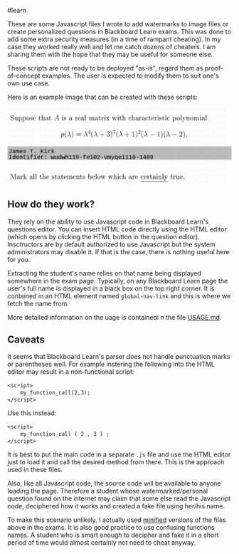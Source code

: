 #learn

These are some Javascript files I wrote to add watermarks to image files or create personalized questions in Blackboard Learn exams. This was done to add some extra security measures (in a time of rampant cheating). In my case they worked really well and let me catch dozens of cheaters. I am sharing them with the hope that they may be useful for someone else.

These scripts are not ready to be deployed "as-is", regard them as proof-of-concept examples. The user is expected to modify them to suit one's own use case.

Here is an example image that can be created with these scripts:

![Image](img/sample.png)

## How do they work?

They rely on the ability to use Javascript code in Blackboard Learn's questions editor. You can insert HTML code directly using the HTML editor (which opens by clicking the HTML button in the question editor). Insctructors are by default authorized to use Javascript but the system administrators may disable it. If that is the case, there is nothing useful here for you.

Extracting the student's name relies on that name being displayed somewhere in the exam page. Typically, on any Blackboard Learn page the user's full name is displayed in a black box on the top right corner. It is contained in an HTML element named `global-nav-link` and this is where we fetch the name from.

More detailed information on the uage is containedi n the file [USAGE.md](USAGE.md).

## Caveats

It seems that Blackboard Learn's parser does not handle punctuation marks or parentheses well. For example instering the following into the HTML editor may result in a non-functional script:

    <script>
        my_function_call(2,3);
    </script>

Use this instead:

    <script>
        my_function_call ( 2 , 3 ) ;
    </script>

It is best to put the main code in a separate `.js` file and use the HTML editor just to load it and call the desired method from there. This is the approach used in these files.

Also, like all Javascript code, the source code will be available to anyone loading the page. Therefore a student whose watermarked/personal question found on the internet may claim that some else read the Javascript code, deciphered how it works and created a fake file using her/his name.

To make this scenario unlikely, I actually used [minified](https://javascript-minifier.com/) versions of the files above in the exams. It is also good practice to use confusing functions names. A student who is smart enough to decipher and fake it in a short period of time would almost certainly not need to cheat anyway.

